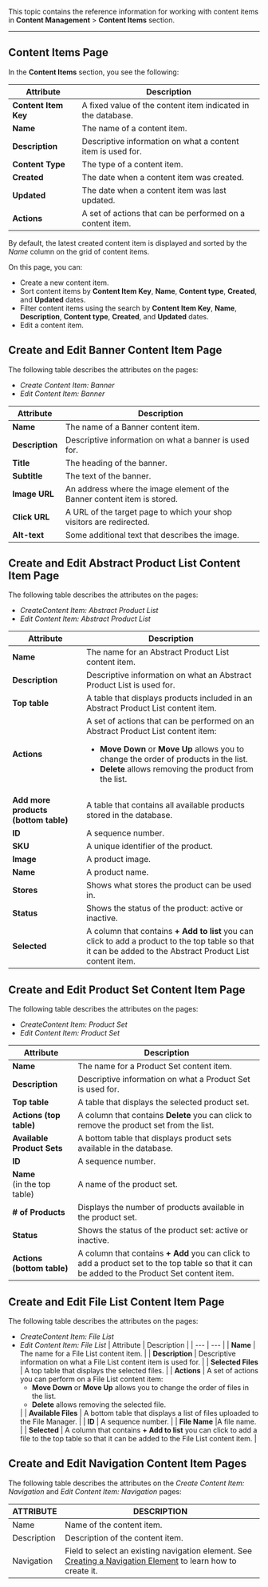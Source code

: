 This topic contains the reference information for working with content items in **Content Management** > **Content Items** section.

---

## Content Items Page
In the **Content Items** section, you see the following:

| Attribute | Description |
| --- | --- |
| **Content Item Key** | A fixed value of the content item indicated in the database. |
|**Name**  | The name of a content item. |
| **Description** |Descriptive information on what a content item is used for.  |
| **Content Type** | The type of a content item. |
| **Created** | The date when a content item was created. |
| **Updated** | The date when a content item was last updated.|
| **Actions** | A set of actions that can be performed on a content item. |

By default, the latest created content item is displayed and sorted by the _Name_ column on the grid of content items.

On this page, you can:

* Create a new content item.
* Sort content items by **Content Item Key**, **Name**, **Content type**, **Created**, and **Updated** dates.
* Filter content items using the search by **Content Item Key**, **Name**, **Description**, **Content type**, **Created**, and **Updated** dates.
* Edit a content item.


## Create and Edit Banner Content Item Page
The following table describes the attributes on the pages:
* *Create Content Item: Banner*
* *Edit Content Item: Banner*

| Attribute | Description |
| --- | --- |
| **Name** | The name of a Banner content item. |
|**Description**  |Descriptive information on what a banner is used for.  |
| **Title** |  The heading of the banner.|
|  **Subtitle**| The text of the banner. |
|**Image URL** |An address where the image element of the Banner content item is stored.  |
| **Click URL** | A URL of the target page to which your shop visitors are redirected. |
| **Alt-text** | Some additional text that describes the image. |


## Create and Edit Abstract Product List Content Item Page
The following table describes the attributes on the pages:
 * *CreateContent Item: Abstract Product List* 
 * *Edit Content Item: Abstract Product List*

| Attribute | Description |
| --- | --- |
| **Name** | The name for an Abstract Product List content item. |
| **Description** | Descriptive information on what an Abstract Product List is used for. |
| **Top table** |  A table that displays products included in an Abstract Product List content item.|
| **Actions** | A set of actions that can be performed on an Abstract Product List content item:<ul><li>**Move Down** or **Move Up** allows you to change the order of products in the list.</li><li>**Delete** allows removing the product from the list.</li></ul>|
| **Add more products (bottom table)**  | A table that contains all available products stored in the database. |
| **ID** | A sequence number. |
| **SKU** | A unique identifier of the product. |
| **Image** | A product image. |
| **Name** |  A product name.|
| **Stores** | Shows what stores the product can be used in. |
| **Status** |  Shows the status of the product: active or inactive. |
|**Selected** | A column that contains **+ Add to list** you can click to add a product to the top table so that it can be added to the Abstract Product List content item.|

## Create and Edit Product Set Content Item Page

The following table describes the attributes on the pages:
 * *CreateContent Item: Product Set* 
 * *Edit Content Item: Product Set*

| Attribute | Description |
| --- | --- |
| **Name** | The name for a Product Set content item. |
|  **Description**|Descriptive information on what a Product Set is used for.  |
| **Top table** |A table that displays the selected product set.  |
| **Actions (top table)**| A column that contains **Delete** you can click to remove the product set from the list. |
| **Available Product Sets** |  A bottom table that displays product sets available in the database.|
|**ID**  | A sequence number. |
|  **Name** </br>(in the top table) |A name of the product set. |
| **# of Products** | Displays the number of products available in the product set. |
|**Status**  | Shows the status of the product set: active or inactive. |
|**Actions (bottom table)**  |A column that contains **+ Add** you can click to add a product set to the top table so that it can be added to the Product Set content item. |

## Create and Edit File List Content Item Page

The following table describes the attributes on the pages:
 * *CreateContent Item: File List* 
 * *Edit Content Item: File List*
| Attribute | Description |
| --- | --- |
| **Name** | The name for a File List content item. |
| **Description** | Descriptive information on what a File List content item is used for. |
| **Selected Files** | A top table that displays the selected files. |
| **Actions** | A set of actions you can perform on a File List content item:<ul><li>**Move Down** or **Move Up** allows you to change the order of files in the list. </li><li>**Delete** allows removing the selected file.</li></ul> |
| **Available Files** | A bottom table that displays a list of files uploaded to the File Manager. |
| **ID** | A sequence number. |
| **File Name** |A file name.  |
| **Selected** | A column that contains **+ Add to list** you can click to add a file to the top table so that it can be added to the File List content item. |

## Create and Edit Navigation Content Item Pages

The following table describes the attributes on the *Create Content Item: Navigation* and *Edit Content Item: Navigation* pages:

| ATTRIBUTE | DESCRIPTION |
| --- | --- |
| Name | Name of the content item. |
| Description | Description of the content item. |
| Navigation | Field to select an existing navigation element. See [Creating a Navigation Element](https://documentation.spryker.com/docs/en/managing-navigation#creating-a-navigation-element) to learn how to create it. |







